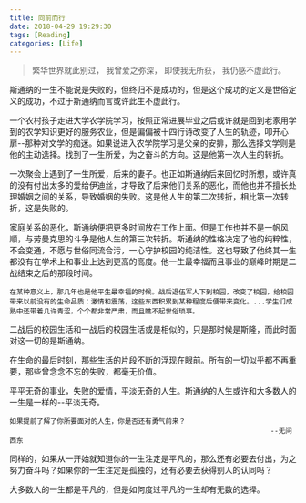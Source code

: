 ```yaml
---
title: 向前而行
date: 2018-04-29 19:29:30
tags: [Reading]
categories: [Life]
---
```

<blockquote class="blockquote-center">繁华世界就此别过，
我曾爱之弥深，
即使我无所获，
我仍感不虚此行。</blockquote>


斯通纳的一生不能说是失败的，但终归不是成功的，但是这个成功的定义是世俗定义的成功，不过于斯通纳而言或许此生不虚此行。

一个农村孩子走进大学农学院学习，按照正常进展毕业之后或许就是回到老家用学到的农学知识更好的服务农业，但是偏偏被十四行诗改变了人生的轨迹，叩开心扉--那种对文学的痴迷。如果说进入农学院学习是父亲的安排，那么选择文学则是他的主动选择。找到了一生所爱，为之奋斗的方向。这是他第一次人生的转折。

一次聚会上遇到了一生所爱，后来的妻子。也正如斯通纳后来回忆时所想，或许真的没有付出太多的爱给伊迪丝，才导致了后来他们关系的恶化，而他也并不擅长处理婚姻之间的关系，导致婚姻的失败。这是他人生的第二次转折，相比第一次转折，这是失败的。

家庭关系的恶化，斯通纳便把更多时间放在工作上面。但是工作也并不是一帆风顺，与劳曼克思的斗争是他人生的第三次转折。斯通纳的性格决定了他的纯粹性，不会变通，不愿与世俗同流合污，一心守护校园的纯洁性。这也导致了他终其一生都没有在学术上和事业上达到更高的高度。他一生最幸福而且事业的巅峰时期是二战结束之后的那段时间。

    在某种意义上，那几年也是他平生最幸福的时候。战后退伍军人下到校园，改变了校园，给校园带来以前没有的生命品质：激情和震荡，这些东西积累到某种程度后便带来变化。...学生们成熟中还带着几许青涩，个个都非常严肃，而且瞧不起世俗琐事。
二战后的校园生活和一战后的校园生活或是相似的，只是那时候是斯隆，而此时面对这一切的是斯通纳。

在生命的最后时刻，那些生活的片段不断的浮现在眼前。所有的一切似乎都不再重要，那些曾念念不忘的失败，都毫无价值。

平平无奇的事业，失败的爱情，平淡无奇的人生。斯通纳的人生或许和大多数人的一生是一样的--平淡无奇。

    如果提前了解了你所要面对的人生，你是否还有勇气前来？ 
    																--无问西东
同样的，如果从一开始就知道你的一生注定是平凡的，那么还有必要去付出，为之努力奋斗吗？如果你的一生注定是孤独的，还有必要去获得别人的认同吗？

大多数人的一生都是平凡的，但是如何度过平凡的一生却有无数的选择。

